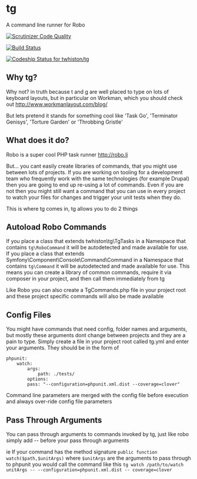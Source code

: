 # tg

A command line runner for Robo

[![Scrutinizer Code Quality](https://scrutinizer-ci.com/b/twhiston/tg/badges/quality-score.png?b=develop)](https://scrutinizer-ci.com/b/twhiston/tg/?branch=develop)

[![Build Status](https://scrutinizer-ci.com/b/twhiston/tg/badges/build.png?b=develop)](https://scrutinizer-ci.com/b/twhiston/tg/build-status/develop)

[ ![Codeship Status for twhiston/tg](https://codeship.com/projects/dad81810-1f95-0134-4034-46dd77d58334/status?branch=develop)](https://codeship.com/projects/160404)

## Why tg?

Why not? in truth because t and g are well placed to type on lots of keyboard layouts,
but in particular on Workman, which you should check out http://www.workmanlayout.com/blog/

But lets pretend it stands for something cool like 'Task Go', 'Terminator Genisys', 'Torture Garden' or 'Throbbing Gristle'

## What does it do?

Robo is a super cool PHP task runner
http://robo.li

But... you cant easily create libraries of commands, that you might use between lots of projects.
If you are working on tooling for a development team who frequently work with the same technologies (for example Drupal)
then you are going to end up re-using a lot of commands. Even if you are not then you might still want a command that you can use in every project
to watch your files for changes and trigger your unit tests when they do.

This is where tg comes in, tg allows you to do 2 things

## Autoload Robo Commands

If you place a class that extends twhiston\tg\TgTasks in a Namespace that contains `tg\RoboCommand` it will be autodetected and made available for use.
If you place a class that extends Symfony\Component\Console\Command\Command in a Namespace that contains `tg\Command` it will be autodetected and made available for use.
This means you can create a library of common commands, require it via composer in your project, and then call them immediately from tg

Like Robo you can also create a TgCommands.php file in your project root and these project specific commands will also be made available

## Config Files

You might have commands that need config, folder names and arguments, but mostly these arguments dont change between projects and they are a pain to type.
Simply create a file in your project root called tg.yml and enter your arguments. They should be in the form of

```
phpunit:
    watch:
        args:
            path: ./tests/
        options:
        pass: "--configuration=phpunit.xml.dist --coverage=clover"
```

Command line parameters are merged with the config file before execution and always over-ride config file parameters

## Pass Through Arguments

You can pass through arguments to commands invoked by tg, just like robo simply add -- before your pass through arguments

ie
If your command has the method signature `public function watch($path,$unitArgs)` where `$unitArgs` are the arguments to pass through to phpunit you would call the command like this
`tg watch /path/to/watch unitArgs -- --configuration=phpunit.xml.dist -- coverage=clover`

